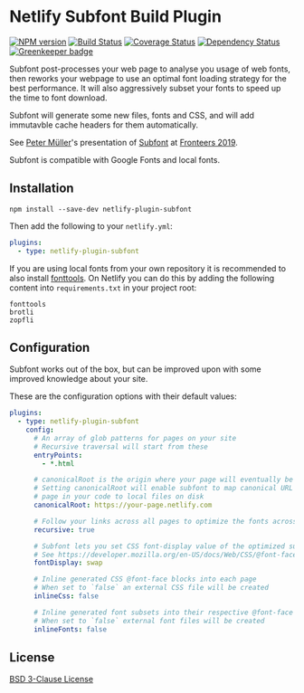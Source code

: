 # Netlify Subfont Build Plugin

[![NPM version](https://badge.fury.io/js/netlify-plugin-subfont.svg)](http://badge.fury.io/js/netlify-plugin-subfont)
[![Build Status](https://travis-ci.org/Munter/netlify-plugin-subfont.svg?branch=master)](https://travis-ci.org/Munter/netlify-plugin-subfont)
[![Coverage Status](https://img.shields.io/coveralls/Munter/netlify-plugin-subfont.svg)](https://coveralls.io/r/Munter/netlify-plugin-subfont?branch=master)
[![Dependency Status](https://david-dm.org/Munter/netlify-plugin-subfont.svg)](https://david-dm.org/Munter/netlify-plugin-subfont) [![Greenkeeper badge](https://badges.greenkeeper.io/Munter/netlify-plugin-subfont.svg)](https://greenkeeper.io/)

Subfont post-processes your web page to analyse you usage of web fonts, then reworks your webpage to use an optimal font loading strategy for the best performance. It will also aggressively subset your fonts to speed up the time to font download.

Subfont will generate some new files, fonts and CSS, and will add immutavble cache headers for them automatically.

See [Peter Müller](https://twitter.com/_munter_)'s presentation of [Subfont](https://www.npmjs.com/package/subfont) at [Fronteers 2019](https://vimeo.com/364391458).

Subfont is compatible with Google Fonts and local fonts.

## Installation

```
npm install --save-dev netlify-plugin-subfont
```

Then add the following to your `netlify.yml`:

```yml
plugins:
  - type: netlify-plugin-subfont
```

If you are using local fonts from your own repository it is recommended to also install [fonttools](https://github.com/fonttools/fonttools). On Netlify you can do this by adding the following content into `requirements.txt` in your project root:

```
fonttools
brotli
zopfli
```

## Configuration

Subfont works out of the box, but can be improved upon with some improved knowledge about your site.

These are the configuration options with their default values:

```yml
plugins:
  - type: netlify-plugin-subfont
    config:
      # An array of glob patterns for pages on your site
      # Recursive traversal will start from these
      entryPoints:
        - *.html

      # canonicalRoot is the origin where your page will eventually be deployed
      # Setting canonicalRoot will enable subfont to map canonical URL's to your
      # page in your code to local files on disk
      canonicalRoot: https://your-page.netlify.com

      # Follow your links across all pages to optimize the fonts across the antire site
      recursive: true

      # Subfont lets you set CSS font-display value of the optimized subsets
      # See https://developer.mozilla.org/en-US/docs/Web/CSS/@font-face/font-display
      fontDisplay: swap

      # Inline generated CSS @font-face blocks into each page
      # When set to `false` an external CSS file will be created
      inlineCss: false

      # Inline generated font subsets into their respective @font-face blocks
      # When set to `false` external font files will be created
      inlineFonts: false
```

## License

[BSD 3-Clause License](<https://tldrlegal.com/license/bsd-3-clause-license-(revised)>)

